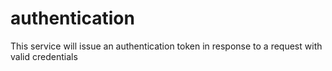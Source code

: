 # authentication
This service will issue an authentication token in response to a request with valid credentials
